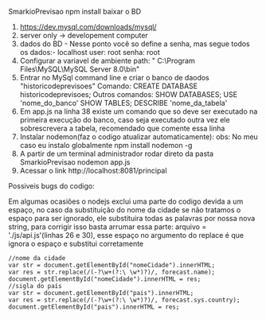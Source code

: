 SmarkioPrevisao
npm install
baixar o BD
1) https://dev.mysql.com/downloads/mysql/
2) server only -> developement computer 
3) dados do BD - Nesse ponto você so define a senha, mas segue todos os dados:- localhost user: root senha: root 
4) Configurar a variavel de ambiente path: " C:\Program Files\MySQL\MySQL Server 8.0\bin"
5) Entrar no MySql command line e criar o banco de daodos "historicodeprevisoes"
    Comando: CREATE DATABASE historicodeprevisoes;
    Outros comandos:    SHOW DATABASES; 
                        USE 'nome_do_banco'
                        SHOW TABLES;
                        DESCRIBE 'nome_da_tabela'
6) Em app.js na linha 38 existe um comando que so deve ser executado na primeira execução do banco, caso seja executado outra vez ele sobrescrevera a tabela, recomendado que comente essa linha                   
7) Instalar nodemon(faz o codigo atualizar automaticamente):
        obs: No meu caso eu instalo globalmente
            npm install nodemon -g
8) A partir de um terminal administrador rodar direto da pasta SmarkioPrevisao
            nodemon app.js
9) Acessar o link http://localhost:8081/principal

Possiveis bugs do codigo:

Em algumas ocasiões o nodejs exclui uma parte do codigo devida a um espaço, no caso da substituição do nome da cidade se não tratamos o espaço para ser ignorado, ele substituira todas as palavras por nossa nova string, para corrigir isso basta arrumar essa parte: arquivo = './js/api.js'(linhas 26 e 30), esse espaço no argumento do replace é que ignora o espaço e substitui corretamente

    //nome da cidade
    var str = document.getElementById("nomeCidade").innerHTML; 
    var res = str.replace(/(-?\w+(?:\ \w*)?)/, forecast.name);
    document.getElementById("nomeCidade").innerHTML = res;
    //sigla do país
    var str = document.getElementById("pais").innerHTML; 
    var res = str.replace(/(-?\w+(?:\ \w*)?)/, forecast.sys.country);
    document.getElementById("pais").innerHTML = res;
